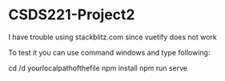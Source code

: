 # CSDS221-Project2

I have trouble using stackblitz.com since vuetify does not work

To test it you can use command windows and type following:

cd /d yourlocalpathofthefile 
npm install
npm run serve 

